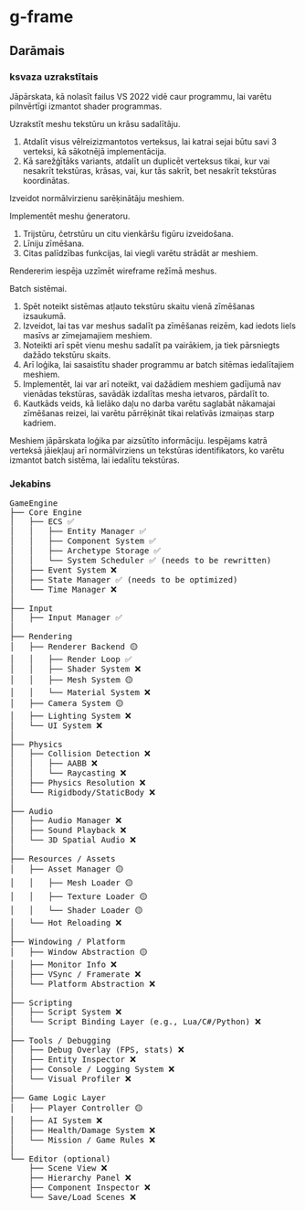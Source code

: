# g-frame

## Darāmais

### ksvaza uzrakstītais

Jāpārskata, kā nolasīt failus VS 2022 vidē caur programmu, lai varētu pilnvērtīgi izmantot shader programmas.

Uzrakstīt meshu tekstūru un krāsu sadalītāju.
1. Atdalīt visus vēlreizizmantotos verteksus, lai katrai sejai būtu savi 3 verteksi, kā sākotnējā implementācija.
2. Kā sarežģītāks variants, atdalīt un duplicēt verteksus tikai, kur vai nesakrīt tekstūras, krāsas, vai, kur tās sakrīt, bet nesakrīt tekstūras koordinātas.

Izveidot normālvirzienu sarēķinātāju meshiem.

Implementēt meshu ģeneratoru.
1. Trijstūru, četrstūru un citu vienkāršu figūru izveidošana.
2. Līniju zīmēšana.
3. Citas palīdzības funkcijas, lai viegli varētu strādāt ar meshiem.

Rendererim iespēja uzzīmēt wireframe režīmā meshus.

Batch sistēmai.
1. Spēt noteikt sistēmas atļauto tekstūru skaitu vienā zīmēšanas izsaukumā.
2. Izveidot, lai tas var meshus sadalīt pa zīmēšanas reizēm, kad iedots liels masīvs ar zīmejamajiem meshiem.
3. Noteikti arī spēt vienu meshu sadalīt pa vairākiem, ja tiek pārsniegts dažādo tekstūru skaits.
4. Arī loģika, lai sasaistītu shader programmu ar batch sitēmas iedalītajiem meshiem.
5. Implementēt, lai var arī noteikt, vai dažādiem meshiem gadījumā nav vienādas tekstūras, savādāk izdalītas mesha ietvaros, pārdalīt to.
6. Kautkāds veids, kā lielāko daļu no darba varētu saglabāt nākamajai zīmēšanas reizei, lai varētu pārrēķināt tikai relatīvās izmaiņas starp kadriem.

Meshiem jāpārskata loģika par aizsūtīto informāciju. Iespējams katrā verteksā jāiekļauj arī normālvirziens un tekstūras identifikators, ko varētu izmantot batch sistēma, lai iedalītu tekstūras.



### Jekabins


<pre lang="markdown">
GameEngine
├── Core Engine
│   ├── ECS ✅
│   │   ├── Entity Manager ✅
│   │   ├── Component System ✅
│   │   ├── Archetype Storage ✅
│   │   └── System Scheduler ✅ (needs to be rewritten)
│   ├── Event System ❌
│   ├── State Manager ✅ (needs to be optimized)
│   └── Time Manager ❌
│
├── Input
│   ├── Input Manager ✅
│
├── Rendering
│   ├── Renderer Backend 🟡
│   │   ├── Render Loop ✅
│   │   ├── Shader System ❌
│   │   ├── Mesh System 🟡
│   │   └── Material System ❌
│   ├── Camera System 🟡
│   ├── Lighting System ❌
│   └── UI System ❌
│
├── Physics
│   ├── Collision Detection ❌
│   │   ├── AABB ❌
│   │   └── Raycasting ❌
│   ├── Physics Resolution ❌
│   └── Rigidbody/StaticBody ❌
│
├── Audio
│   ├── Audio Manager ❌
│   ├── Sound Playback ❌
│   └── 3D Spatial Audio ❌
│
├── Resources / Assets
│   ├── Asset Manager 🟡
│   │   ├── Mesh Loader 🟡
│   │   ├── Texture Loader 🟡
│   │   └── Shader Loader 🟡
│   └── Hot Reloading ❌
│
├── Windowing / Platform
│   ├── Window Abstraction 🟡
│   ├── Monitor Info ❌
│   ├── VSync / Framerate ❌
│   └── Platform Abstraction ❌
│
├── Scripting
│   ├── Script System ❌
│   └── Script Binding Layer (e.g., Lua/C#/Python) ❌
│
├── Tools / Debugging
│   ├── Debug Overlay (FPS, stats) ❌
│   ├── Entity Inspector ❌
│   ├── Console / Logging System ❌
│   └── Visual Profiler ❌
│
├── Game Logic Layer
│   ├── Player Controller 🟡
│   ├── AI System ❌
│   ├── Health/Damage System ❌
│   └── Mission / Game Rules ❌
│
└── Editor (optional)
    ├── Scene View ❌
    ├── Hierarchy Panel ❌
    ├── Component Inspector ❌
    └── Save/Load Scenes ❌
</pre>

